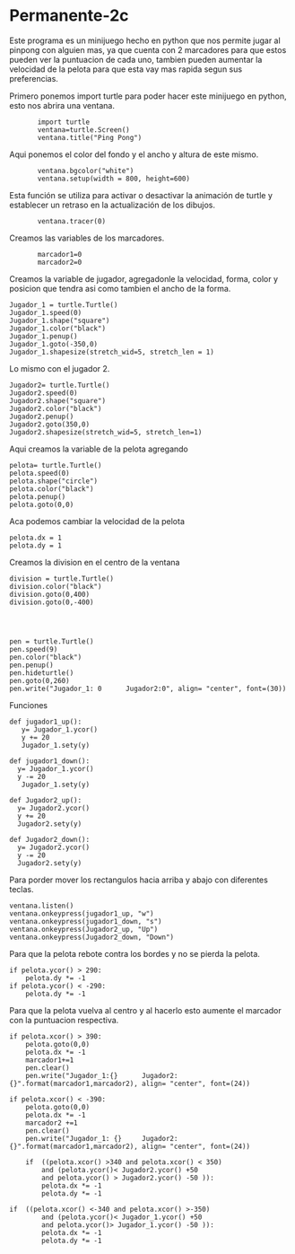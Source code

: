 # Permanente-2c

Este programa es un minijuego hecho en python que nos permite jugar al pinpong con alguien mas, ya que cuenta con 2 marcadores para que estos pueden ver la puntuacion de cada uno, tambien pueden aumentar la velocidad de la pelota para que esta vay mas rapida segun sus preferencias.



Primero ponemos import turtle para poder hacer este minijuego en python, esto nos abrira una ventana. 

           import turtle
           ventana=turtle.Screen()
           ventana.title("Ping Pong")

Aqui ponemos el color del fondo y el ancho y altura de este mismo. 

           ventana.bgcolor("white")
           ventana.setup(width = 800, height=600)

Esta función se utiliza para activar o desactivar la animación de turtle y establecer un retraso en la actualización de los dibujos.

           ventana.tracer(0)


Creamos las variables de los marcadores.

           marcador1=0
           marcador2=0
           
Creamos la variable de jugador, agregadonle la velocidad, forma, color y posicion que tendra asi como tambien el ancho de la forma.           

    Jugador_1 = turtle.Turtle()
    Jugador_1.speed(0)
    Jugador_1.shape("square")
    Jugador_1.color("black")
    Jugador_1.penup()
    Jugador_1.goto(-350,0)
    Jugador_1.shapesize(stretch_wid=5, stretch_len = 1)
    
Lo mismo con el jugador 2.

    Jugador2= turtle.Turtle()
    Jugador2.speed(0)
    Jugador2.shape("square")
    Jugador2.color("black")
    Jugador2.penup()
    Jugador2.goto(350,0)
    Jugador2.shapesize(stretch_wid=5, stretch_len=1)
    
Aqui creamos la variable de la pelota agregando 

    pelota= turtle.Turtle()
    pelota.speed(0)
    pelota.shape("circle")
    pelota.color("black")
    pelota.penup()
    pelota.goto(0,0)

Aca podemos cambiar la velocidad de la pelota 

    pelota.dx = 1
    pelota.dy = 1
    
Creamos la division en el centro de la ventana 

    division = turtle.Turtle()
    division.color("black")
    division.goto(0,400)
    division.goto(0,-400)    
    
    
    
    
    pen = turtle.Turtle()
    pen.speed(9)
    pen.color("black")
    pen.penup()
    pen.hideturtle()
    pen.goto(0,260)
    pen.write("Jugador_1: 0      Jugador2:0", align= "center", font=(30))

           
           
           
 Funciones
 
    def jugador1_up():
       y= Jugador_1.ycor()
       y += 20
       Jugador_1.sety(y)

    def jugador1_down():
      y= Jugador_1.ycor()
      y -= 20
       Jugador_1.sety(y)

    def Jugador2_up():
      y= Jugador2.ycor()
      y += 20
      Jugador2.sety(y)
  
    def Jugador2_down():
      y= Jugador2.ycor()
      y -= 20
      Jugador2.sety(y)    

Para porder mover los rectangulos hacia arriba y abajo con diferentes teclas.

    ventana.listen()
    ventana.onkeypress(jugador1_up, "w") 
    ventana.onkeypress(jugador1_down, "s")   
    ventana.onkeypress(Jugador2_up, "Up") 
    ventana.onkeypress(Jugador2_down, "Down") 


Para que la pelota rebote contra los bordes y no se pierda la pelota.

    if pelota.ycor() > 290:
        pelota.dy *= -1
    if pelota.ycor() < -290:
        pelota.dy *= -1
        
Para que la pelota vuelva al centro y al hacerlo esto aumente el marcador con la puntuacion respectiva.
        
    if pelota.xcor() > 390:
        pelota.goto(0,0)
        pelota.dx *= -1
        marcador1+=1
        pen.clear()
        pen.write("Jugador_1:{}      Jugador2: {}".format(marcador1,marcador2), align= "center", font=(24))        

    if pelota.xcor() < -390: 
        pelota.goto(0,0)
        pelota.dx *= -1 
        marcador2 +=1 
        pen.clear()
        pen.write("Jugador_1: {}     Jugador2:{}".format(marcador1,marcador2), align= "center", font=(24))         
        
        if  ((pelota.xcor() >340 and pelota.xcor() < 350)
            and (pelota.ycor()< Jugador2.ycor() +50
            and pelota.ycor() > Jugador2.ycor() -50 )): 
            pelota.dx *= -1
            pelota.dy *= -1

    if  ((pelota.xcor() <-340 and pelota.xcor() >-350)
            and (pelota.ycor()< Jugador_1.ycor() +50
            and pelota.ycor()> Jugador_1.ycor() -50 )):
            pelota.dx *= -1  
            pelota.dy *= -1       
        
        
        
        
        
        

